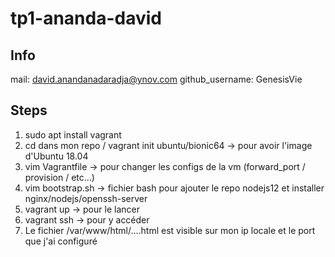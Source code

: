 # tp1-ananda-david

## Info 
mail: david.anandanadaradja@ynov.com
github_username: GenesisVie

## Steps
1. sudo apt install vagrant
2. cd dans mon repo / vagrant init ubuntu/bionic64 -> pour avoir l'image d'Ubuntu 18.04
3. vim Vagrantfile -> pour changer les configs de la vm (forward_port / provision / etc...)
4. vim bootstrap.sh -> fichier bash pour ajouter le repo nodejs12 et installer nginx/nodejs/openssh-server
5. vagrant up -> pour le lancer 
6. vagrant ssh -> pour y accéder
7. Le fichier /var/www/html/....html est visible sur mon ip locale et le port que j'ai configuré

